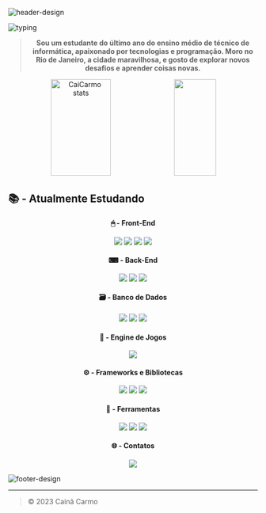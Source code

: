 [//]: Header

![header-design][header-bar]

[//]: Body

![typing][presentation-typing]

<div align="center">

  > **Sou um estudante do último ano do ensino médio de técnico de informática, apaixonado por tecnologias e programação. Moro no Rio de Janeiro, a cidade maravilhosa, e gosto de explorar novos desafios e aprender coisas novas.**
</div>

<div align="center">  
  <img width="49%" height="195px" src="https://github-readme-stats.vercel.app/api?username=CainCarmo&show_icons=true&count_private=true&hide_border=true&title_color=64CCC5&icon_color=64CCC5&text_color=c9d1d9&bg_color=0d1117" alt="CaiCarmo stats" /> 
  <img width="41%" height="195px" src="https://github-readme-stats.vercel.app/api/top-langs/?username=CainCarmo&layout=compact&hide_border=true&title_color=64CCC5&text_color=64CCC5&bg_color=0d1117&hide=YACC,Hack&langs_count=6" />
</div>

## 📚 - Atualmente Estudando

<div align="center">

  #### 🖱 - Front-End
  ![][html-badge]
  ![][css-badge]
  ![][javascript-badge]
  ![][typescript-badge]
</div>

<div align="center">

  #### ⌨ - Back-End
  ![][csharp-badge]
  ![][nodejs-badge]
  ![][php-badge]
</div>

<div align="center">

  #### 🗃 - Banco de Dados
  ![][sqlserver-badge]
  ![][mysql-badge]
  ![][mongodb-badge]
</div>

<div align="center">
  
  #### 👾 - Engine de Jogos
  ![][gamemaker-badge]
</div>

<div align="center">

  #### ⚙️ - Frameworks e Bibliotecas
  ![][angular-badge]
  ![][tailwind-badge]
  ![][discordjs-badge]
</div>

<div align="center">
  
  #### 🔧 - Ferramentas
  ![][git-badge]
  ![][vscode-badge]
  ![][visualstudio-badge]
</div>

<div align="center">

  #### 🌐 - Contatos
  [![][discord-badge]](https://discordapp.com/users/479399082037739521)
</div>

[//]: Footer

![footer-design][footer-bar]

---
> © 2023 Cainã Carmo

[//]: Images-Links

[header-bar]: https://capsule-render.vercel.app/api?type=waving&color=64CCC5&height=120&section=header
[footer-bar]: https://capsule-render.vercel.app/api?type=waving&color=64CCC5&height=120&section=footer

[presentation-typing]: https://readme-typing-svg.herokuapp.com/?color=F0ECE5&size=35&center=true&vCenter=true&width=840&lines=👋+-+Olá,+eu+sou+o+Cainã+Carmo;👋+-+Hi,+I`m+Cainã+Carmo

[html-badge]:         https://img.shields.io/badge/HTML5-176B87?style=for-the-badge&logo=html5&logoColor=FFF
[css-badge]:          https://img.shields.io/badge/CSS3-176B87?style=for-the-badge&logo=css3&logoColor=FFF
[javascript-badge]:   https://img.shields.io/badge/JAVASCRIPT-176B87?style=for-the-badge&logo=javascript&logoColor=FFF
[typescript-badge]:   https://img.shields.io/badge/TYPESCRIPT-176B87?style=for-the-badge&logo=typescript&logoColor=FFF
[csharp-badge]:       https://img.shields.io/badge/CSHARP-176B87?style=for-the-badge&logo=csharp&logoColor=FFF
[php-badge]:          https://img.shields.io/badge/PHP-176B87?style=for-the-badge&logo=php&logoColor=FFF
[nodejs-badge]:       https://img.shields.io/badge/NODE.JS-176B87?style=for-the-badge&logo=node.js&logoColor=FFF
[sqlserver-badge]:    https://img.shields.io/badge/SQL%20SERVER-176B87?style=for-the-badge&logo=microsoftsqlserver&logoColor=FFF
[mysql-badge]:        https://img.shields.io/badge/MySQL-176B87?style=for-the-badge&logo=mysql&logoColor=FFF
[mongodb-badge]:      https://img.shields.io/badge/MONGODB-176B87?style=for-the-badge&logo=mongodb&logoColor=FFF
[gamemaker-badge]:    https://img.shields.io/badge/GAMEMAKER-176B87?style=for-the-badge&logo=gamemaker&logoColor=FFF
[discordjs-badge]:    https://img.shields.io/badge/DISCORD%20JS-176B87?style=for-the-badge&logo=discord&logoColor=FFF
[tailwind-badge]:     https://img.shields.io/badge/TAILWINDCSS-176B87?style=for-the-badge&logo=tailwindcss&logoColor=FFF
[angular-badge]:      https://img.shields.io/badge/ANGULAR-176B87?style=for-the-badge&logo=angular&logoColor=FFF
[git-badge]:          https://img.shields.io/badge/GIT-176B87?style=for-the-badge&logo=git&logoColor=FFF
[visualstudio-badge]: https://img.shields.io/badge/VISUAL%20STUDIO-176B87?style=for-the-badge&logo=visualstudio&logoColor=FFF
[vscode-badge]:       https://img.shields.io/badge/VSCODE-176B87?style=for-the-badge&logo=visualstudiocode&logoColor=FFF
[discord-badge]:      https://img.shields.io/badge/DISCORD-176B87?style=for-the-badge&logo=discord&logoColor=FFF
